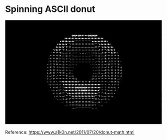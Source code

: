 # Spinning ASCII donut
![alt text](illustration.gif)

Reference:
https://www.a1k0n.net/2011/07/20/donut-math.html